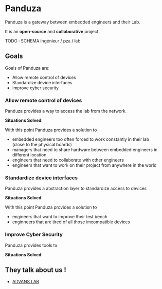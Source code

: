 # Panduza

Panduza is a gateway between embedded engineers and their Lab.

It is an **open-source** and **collaborative** project.

TODO : SCHEMA ingénieur / pza / lab

## Goals

Goals of Panduza are:

- Allow remote control of devices
- Standardize device interfaces
- Improve cyber security

### Allow remote control of devices

Panduza provides a way to access the lab from the network.


**Situations Solved**

With this point Panduza provides a solution to

- embedded engineers too often forced to work constantly in their lab (close to the physical boards)
- managers that need to share hardware between embedded engineers in different location
- engineers that need to collaborate with other engineers
- engineers that want to work on their project from anywhere in the world


### Standardize device interfaces

Panduza provides a abstraction layer to standardize access to devices

**Situations Solved**

With this point Panduza provides a solution to

- engineers that want to improve their test bench
- enginneers that are tired of all those imcompatible devices


### Improve Cyber Security

Panduza provides tools to 

**Situations Solved**






## They talk about us !

- [ADVANS LAB](https://www.elsys-design.com/fr/panduza-pour-un-labo-connecte-2-0/)

